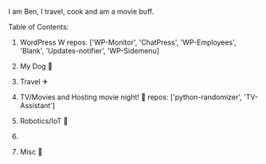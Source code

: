 I am Ben, I travel, cook and am a movie buff.

Table of Contents:
1. WordPress W
    repos: ['WP-Monitor', 'ChatPress', 'WP-Employees', 'Blank', 'Updates-notifier', 'WP-Sidemenu]
    
3. My Dog 🐶

5. Travel ✈

6. TV/Movies and Hosting movie night! 🎥
    repos: ['python-randomizer', 'TV-Assistant']

7. Robotics/IoT 🤖
8. 
9. Misc 💾
